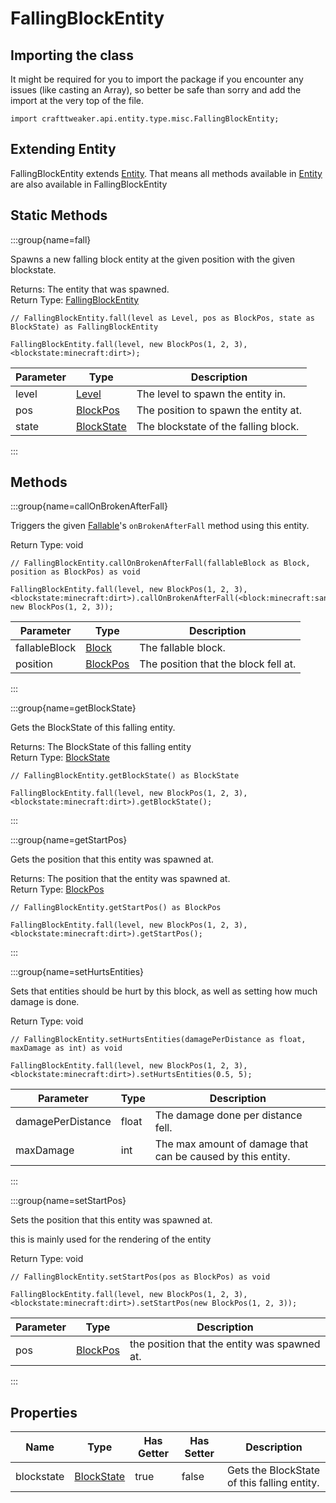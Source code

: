 # FallingBlockEntity



## Importing the class

It might be required for you to import the package if you encounter any issues (like casting an Array), so better be safe than sorry and add the import at the very top of the file.
```zenscript
import crafttweaker.api.entity.type.misc.FallingBlockEntity;
```


## Extending Entity

FallingBlockEntity extends [Entity](/vanilla/api/entity/Entity). That means all methods available in [Entity](/vanilla/api/entity/Entity) are also available in FallingBlockEntity

## Static Methods

:::group{name=fall}

Spawns a new falling block entity at the given position with the given blockstate.

Returns: The entity that was spawned.  
Return Type: [FallingBlockEntity](/vanilla/api/entity/type/misc/FallingBlockEntity)

```zenscript
// FallingBlockEntity.fall(level as Level, pos as BlockPos, state as BlockState) as FallingBlockEntity

FallingBlockEntity.fall(level, new BlockPos(1, 2, 3), <blockstate:minecraft:dirt>);
```

| Parameter | Type | Description |
|-----------|------|-------------|
| level | [Level](/vanilla/api/world/Level) | The level to spawn the entity in. |
| pos | [BlockPos](/vanilla/api/util/math/BlockPos) | The position to spawn the entity at. |
| state | [BlockState](/vanilla/api/block/BlockState) | The blockstate of the falling block. |


:::

## Methods

:::group{name=callOnBrokenAfterFall}

Triggers the given [Fallable](/vanilla/api/block/type/falling/Fallable)'s `onBrokenAfterFall` method using this entity.

Return Type: void

```zenscript
// FallingBlockEntity.callOnBrokenAfterFall(fallableBlock as Block, position as BlockPos) as void

FallingBlockEntity.fall(level, new BlockPos(1, 2, 3), <blockstate:minecraft:dirt>).callOnBrokenAfterFall(<block:minecraft:sand>, new BlockPos(1, 2, 3));
```

| Parameter | Type | Description |
|-----------|------|-------------|
| fallableBlock | [Block](/vanilla/api/block/Block) | The fallable block. |
| position | [BlockPos](/vanilla/api/util/math/BlockPos) | The position that the block fell at. |


:::

:::group{name=getBlockState}

Gets the BlockState of this falling entity.

Returns: The BlockState of this falling entity  
Return Type: [BlockState](/vanilla/api/block/BlockState)

```zenscript
// FallingBlockEntity.getBlockState() as BlockState

FallingBlockEntity.fall(level, new BlockPos(1, 2, 3), <blockstate:minecraft:dirt>).getBlockState();
```

:::

:::group{name=getStartPos}

Gets the position that this entity was spawned at.

Returns: The position that the entity was spawned at.  
Return Type: [BlockPos](/vanilla/api/util/math/BlockPos)

```zenscript
// FallingBlockEntity.getStartPos() as BlockPos

FallingBlockEntity.fall(level, new BlockPos(1, 2, 3), <blockstate:minecraft:dirt>).getStartPos();
```

:::

:::group{name=setHurtsEntities}

Sets that entities should be hurt by this block, as well as setting how much damage is done.

Return Type: void

```zenscript
// FallingBlockEntity.setHurtsEntities(damagePerDistance as float, maxDamage as int) as void

FallingBlockEntity.fall(level, new BlockPos(1, 2, 3), <blockstate:minecraft:dirt>).setHurtsEntities(0.5, 5);
```

| Parameter | Type | Description |
|-----------|------|-------------|
| damagePerDistance | float | The damage done per distance fell. |
| maxDamage | int | The max amount of damage that can be caused by this entity. |


:::

:::group{name=setStartPos}

Sets the position that this entity was spawned at.

 this is mainly used for the rendering of the entity

Return Type: void

```zenscript
// FallingBlockEntity.setStartPos(pos as BlockPos) as void

FallingBlockEntity.fall(level, new BlockPos(1, 2, 3), <blockstate:minecraft:dirt>).setStartPos(new BlockPos(1, 2, 3));
```

| Parameter | Type | Description |
|-----------|------|-------------|
| pos | [BlockPos](/vanilla/api/util/math/BlockPos) | the position that the entity was spawned at. |


:::


## Properties

| Name | Type | Has Getter | Has Setter | Description |
|------|------|------------|------------|-------------|
| blockstate | [BlockState](/vanilla/api/block/BlockState) | true | false | Gets the BlockState of this falling entity. |

